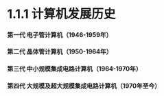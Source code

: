 # 1.1.1 计算机发展历史

#### 第一代 电子管计算机（1946-1959年）

#### 第二代 晶体管计算机（1950-1964年）

#### 第三代 中小规模集成电路计算机（1964-1970年）

#### 第四代 大规模及超大规模集成电路计算机（1970年至今）
